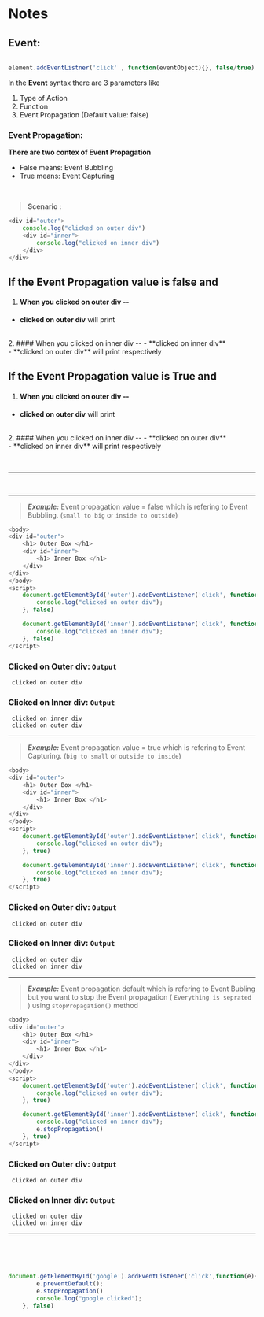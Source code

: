 # Notes 

## Event: 
``` javascript

element.addEventListner('click' , function(eventObject){}, false/true)
```
In the **Event** syntax there are 3 parameters like 
<ol>
<li> Type of Action </li>
<li> Function </li>
<li> Event Propagation (Default value: false)</li>
</ol>

### Event Propagation:
**There are two contex of Event Propagation**
<ul>
<li>False means: Event Bubbling </li>
<li>True means: Event Capturing </li>
</ul>
<br>

>**Scenario :**  
``` javascript
<div id="outer">
    console.log("clicked on outer div")
    <div id="inner">
        console.log("clicked on inner div")
    </div>
</div>
```
## If the Event Propagation value is **false** and 

1. #### When you clicked on outer div -- 
- **clicked on outer div** will print
<br>
2. #### When you clicked on inner div --
- **clicked on inner div**
<br>
- **clicked on outer div**
      will print respectively

## If the Event Propagation value is **True** and 

1. #### When you clicked on outer div -- 
- **clicked on outer div** will print
<br>
2. #### When you clicked on inner div --
- **clicked on outer div**
<br>
- **clicked on inner div**
      will print respectively

<br><hr><br><hr>

>***Example:*** Event propagation value = false which is refering to Event Bubbling. (`small to big` or `inside to outside`)  

``` javascript
<body>
<div id="outer">
    <h1> Outer Box </h1>
    <div id="inner">
        <h1> Inner Box </h1>
    </div>
</div>
</body>
<script>
    document.getElementById('outer').addEventListener('click', function(e){
        console.log("clicked on outer div");
    }, false)

    document.getElementById('inner').addEventListener('click', function(e){
        console.log("clicked on inner div");
    }, false)
</script>
```
### Clicked on Outer div: `Output`
``` console
 clicked on outer div
```
### Clicked on Inner div: `Output`
``` console
 clicked on inner div
 clicked on outer div
```
<hr>

>***Example:*** Event propagation value = true which is refering to Event Capturing. (`big to small` or `outside to inside`)  

``` javascript
<body>
<div id="outer">
    <h1> Outer Box </h1>
    <div id="inner">
        <h1> Inner Box </h1>
    </div>
</div>
</body>
<script>
    document.getElementById('outer').addEventListener('click', function(e){
        console.log("clicked on outer div");
    }, true)

    document.getElementById('inner').addEventListener('click', function(e){
        console.log("clicked on inner div");
    }, true)
</script>
```
### Clicked on Outer div: `Output`
``` console
 clicked on outer div
```
### Clicked on Inner div: `Output`
``` console
 clicked on outer div
 clicked on inner div
```
<hr>

>***Example:*** Event propagation default which is refering to Event Bubling but you want to stop the Event propagation ( `Everything is seprated` ) using  `stopPropagation()` method 

``` javascript
<body>
<div id="outer">
    <h1> Outer Box </h1>
    <div id="inner">
        <h1> Inner Box </h1>
    </div>
</div>
</body>
<script>
    document.getElementById('outer').addEventListener('click', function(e){
        console.log("clicked on outer div");
    }, true)

    document.getElementById('inner').addEventListener('click', function(e){
        console.log("clicked on inner div");
        e.stopPropagation()
    }, true)
</script>
```
### Clicked on Outer div: `Output`
``` console
 clicked on outer div
```
### Clicked on Inner div: `Output`
``` console
 clicked on outer div
 clicked on inner div
```

 <hr>
<br><br><br>

``` javascript 
document.getElementById('google').addEventListener('click',function(e){
        e.preventDefault();
        e.stopPropagation()
        console.log("google clicked");
    }, false)
```